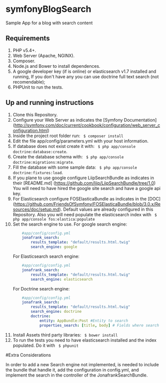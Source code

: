 
# symfonyBlogSearch
Sample App for a blog with search content

## Requirements
1. PHP v5.4+.
2. Web Server (Apache, NGINX).
3. Composer.
4. Node.js and Bower to install dependences.
5. A google developer key (if is online) or elasticsearch v1.7 installed and running, If you don't have any you can use doctrine full text search (not recomendable);
6. PHPUnit to run the tests.

## Up and running instructions
1. Clone this Repository.
2. Configure your Web Server as indicates the  [Symfony Documentation] (http://symfony.com/doc/current/cookbook/configuration/web_server_configuration.html)
3. Inside the project root folder run:  ` $ composer install`
4. Edit the file app/config/parameters.yml with your host information.
5. If database does not exist create it with: ` $ php app/console doctrine:database:create`.
6. Create the database schema with: ` $ php app/console doctrine:migrations:migrate`.
7. Fill the database with some sample data: ` $ php app/console doctrine:fixtures:load`.
8. If you plane to use google configure LiipSearchBundle as indicates in their [README.md] (https://github.com/liip/LiipSearchBundle/tree/1.0)
    You will need to have hired the google site search and have a google api key.
9. For Elasticsearch configure FOSElasticaBundle as indicates in the [DOC] (https://github.com/FriendsOfSymfony/FOSElasticaBundle/blob/3.0.x/Resources/doc/setup.md). Default              values are already configured in this Repository. Also you will need populate the elasticsearch index with ` $ php app/console fos:elastica:populate`
10. Set the search engine to use.
    For google search engine:
    ```yaml
        #app/config/config.yml
        jonafrank_search:
            results_template: "default/results.html.twig"
            search_engine: google
    ```
    For Elasticsearch search engine:
    ```yaml
        #app/config/config.yml
        jonafrank_search:
            results_template: "default/results.html.twig"
            search_engine: elasticsearch
    ```
    For Doctrine search engine:
    ```yaml
        #app/config/config.yml
        jonafrank_search:
            results_template: "default/results.html.twig"
            search_engine: doctrine
            doctrine:
                entity: AppBundle:Post #Entity to search
                properties_search: [title, body] # Fields where search
    ```
11. Install Assets third party libraries: ` $ bower install`
12. To run the tests you need to have elasticsearch installed and the index populated. Do it with ` $ phpunit`

#Extra Considerations

In order to add a new Search engine not implemented, is needed to include the bundle that handle it, add the configuration in config.yml,
and implement the search in the controller of the JonafrankSearchBundle.
